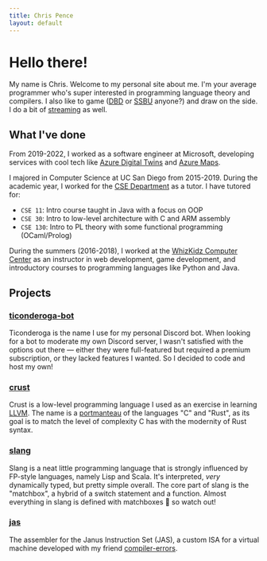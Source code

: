```yaml
---
title: Chris Pence
layout: default
---
```


# Hello there!
My name is Chris. Welcome to my personal site about me. I'm your average programmer who's super interested in programming language theory and compilers. I also like to game ([DBD](https://en.wikipedia.org/wiki/Dead_by_Daylight) or [SSBU](https://en.wikipedia.org/wiki/Super_Smash_Bros._Ultimate) anyone?) and draw on the side. I do a bit of [streaming](https://www.twitch.tv/pencels) as well.

## What I've done

From 2019-2022, I worked as a software engineer at Microsoft, developing services with cool tech like [Azure Digital Twins](https://docs.microsoft.com/en-us/azure/digital-twins/overview) and [Azure Maps](https://docs.microsoft.com/en-us/azure/azure-maps/about-azure-maps).


I majored in Computer Science at UC San Diego from 2015-2019. During the academic year, I worked for the [CSE Department](https://cse.ucsd.edu/) as a tutor. I have tutored for:
+ `CSE 11`: Intro course taught in Java with a focus on OOP
+ `CSE 30`: Intro to low-level architecture with C and ARM assembly
+ `CSE 130`: Intro to PL theory with some functional programming (OCaml/Prolog)

During the summers (2016-2018), I worked at the [WhizKidz Computer Center](https://whizkidzcc.com/) as an instructor in web development, game development, and introductory courses to programming languages like Python and Java.

## Projects

### [ticonderoga-bot](https://github.com/pencels-stationery-shop/ticonderoga)
Ticonderoga is the name I use for my personal Discord bot. When looking for a bot to moderate my own Discord server, I wasn't satisfied with the options out there &mdash; either they were full-featured but required a premium subscription, or they lacked features I wanted. So I decided to code and host my own!

### [crust](https://github.com/pencels/crust)
Crust is a low-level programming language I used as an exercise in learning [LLVM](https://llvm.org/). The name is a [portmanteau](https://en.wiktionary.org/wiki/portmanteau#Etymology_2) of the languages "C" and "Rust", as its goal is to match the level of complexity C has with the modernity of Rust syntax. 

### [slang](https://github.com/pencels/rslang)
Slang is a neat little programming language that is strongly influenced by FP-style languages, namely Lisp and Scala. It's interpreted, _very_ dynamically typed, but pretty simple overall. The core part of slang is the "matchbox", a hybrid of a switch statement and a function. Almost everything in slang is defined with matchboxes 🙂 so watch out!

### [jas](https://github.com/janus-cpu/janus-jas)
The assembler for the Janus Instruction Set (JAS), a custom ISA for a virtual machine developed with my friend [compiler-errors](https://github.com/compiler-errors/).